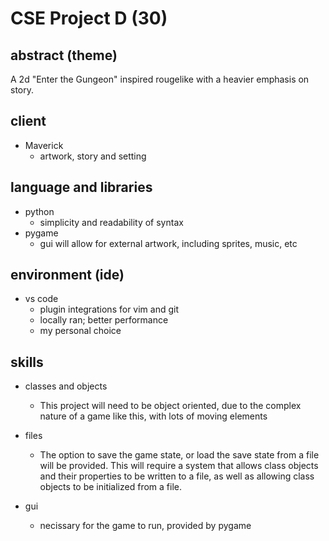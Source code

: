 # CSE Project D (30)

## abstract (theme)
A 2d "Enter the Gungeon" inspired rougelike with a heavier emphasis on story.


## client
- Maverick
    - artwork, story and setting



## language and libraries 
- python
    - simplicity and readability of syntax
- pygame
    - gui will allow for external artwork, including sprites, music, etc

## environment (ide)
- vs code
    - plugin integrations for vim and git
    - locally ran; better performance
    - my personal choice

## skills
- classes and objects
    - This project will need to be object oriented, due to the complex nature of a game like this, with lots of moving elements
- files
    - The option to save the game state, or load the save state from a file will be provided. This will require a system that allows class objects and their properties to be written to a file, as well as allowing class objects to be initialized from a file.

- gui
    - necissary for the game to run, provided by pygame
